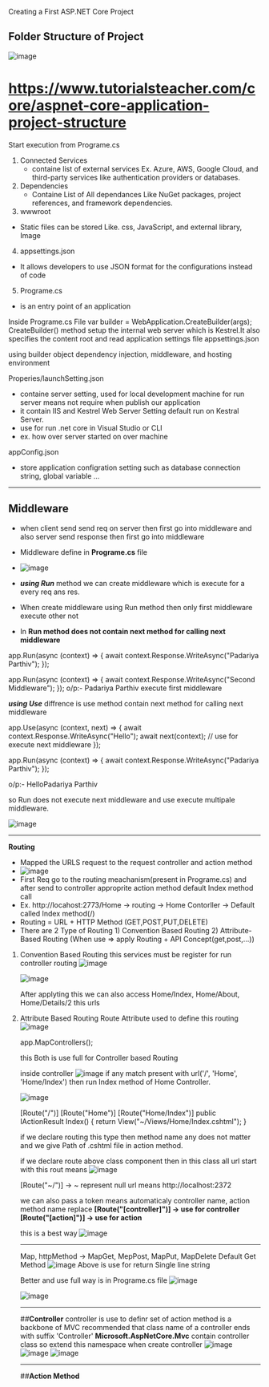 Creating a First ASP.NET Core Project

## Folder Structure of Project
![image](https://github.com/user-attachments/assets/0714cd91-8c2d-450f-bf15-ee258b6a5ad0)
# https://www.tutorialsteacher.com/core/aspnet-core-application-project-structure

Start execution from Programe.cs
1. Connected Services
   - containe list of external services Ex. Azure, AWS, Google Cloud, and third-party services like authentication providers or databases.
2. Dependencies
   - Containe List of All dependances Like  NuGet packages, project references, and framework dependencies.
3. wwwroot
  - Static files can be stored Like. css, JavaScript, and external library, Image
4. appsettings.json
  -  It allows developers to use JSON format for the configurations instead of code
5. Programe.cs
  - is an entry point of an application  


Inside Programe.cs File
var builder = WebApplication.CreateBuilder(args);
CreateBuilder() method setup the internal web server which is Kestrel.It also specifies the content root and read application settings file appsettings.json

using builder object dependency injection, middleware, and hosting environment



Properies/launchSetting.json
-   containe server setting, used for local development machine for run server means not require when publish our application
-   it contain IIS and Kestrel Web Server Setting default run on Kestral Server.
-   use for run .net core in Visual Studio or CLI
-   ex. how over server started on over machine

appConfig.json
-   store application configration setting such as database connection string, global variable ...


---------------------------------------------------------------------------------------------------------------------------------------------------------------------------------------------------------------------


## Middleware
- when client send send req on server then first go into middleware and also server send response then first go into middleware
- Middleware define in **Programe.cs** file
- ![image](https://github.com/user-attachments/assets/a261d235-281c-481a-9bf7-b8fae3b006f1)

- _**using Run**_ method we can create middleware which is execute for a every req ans res.
- When create middleware using Run method then only first middleware execute other not
- In **Run method does not contain next method for calling next middleware**

app.Run(async (context) => {
    await context.Response.WriteAsync("Padariya Parthiv");
});

app.Run(async (context) =>
{
    await context.Response.WriteAsync("Second Middleware");
});
o/p:- Padariya Parthiv
execute first middleware

_**using Use**_ 
diffrence is use method contain next method for calling next middleware

app.Use(async (context, next) =>
{
    await context.Response.WriteAsync("Hello");
    await next(context); // use for execute next middleware
});

app.Run(async (context) => {
    await context.Response.WriteAsync("Padariya Parthiv");
});

o/p:- HelloPadariya Parthiv

so Run does not execute next middleware and use execute multipale middleware.

![image](https://github.com/user-attachments/assets/ffadc282-bb82-4aba-97ef-03122854773b)


---------------------------------------------------------------------------------------------------------------------------------------------------------------------------------------------------------------------


**Routing**
-   Mapped the URLS request to the request controller and action method
-   ![image](https://github.com/user-attachments/assets/dbe05334-a044-4831-9049-3a4861706d44)
-   First Req go to the routing meachanism(present in Programe.cs) and after send to controller approprite action method default Index method call
-   Ex. http://locahost:2773/Home  -> routing -> Home Contorller -> Default called Index method(/)
-   Routing = URL + HTTP Method (GET,POST,PUT,DELETE)
-   There are 2 Type of Routing
         1) Convention Based Routing
         2) Attribute-Based Routing (When use => apply Routing + API Concept(get,post,...))




1) Convention Based Routing
   this services must be register for run controller routing
   ![image](https://github.com/user-attachments/assets/4556698c-c20c-4810-9023-d1fde6044f1a)

   ![image](https://github.com/user-attachments/assets/305b41ba-c176-4968-abce-d20dc4145719)

   After applyting this we can also access Home/Index, Home/About, Home/Details/2 this urls



2) Attribute Based Routing
   Route Attribute used to define this routing
   ![image](https://github.com/user-attachments/assets/4556698c-c20c-4810-9023-d1fde6044f1a)

   app.MapControllers();

   this Both is use full for Controller based Routing

   inside controller
   ![image](https://github.com/user-attachments/assets/f366f06d-15b1-4b65-8f09-f872c9f5b7c8)
   if any match present with url('/', 'Home', 'Home/Index') then run Index method of Home Controller.

   ![image](https://github.com/user-attachments/assets/bbafefc9-bfa5-43c4-96f3-47d047bdd340)

   [Route("/")]
   [Route("Home")]
   [Route("Home/Index")]
   public IActionResult Index()
   {
       return View("~/Views/Home/Index.cshtml");
   }

   if we declare routing this type then method name any does not matter and we give Path of .cshtml file in action method.

   if we declare route above class component then in this class all url start with this rout
   means
   ![image](https://github.com/user-attachments/assets/2665927c-3998-4987-b1d5-546dc2643c98)

   [Route("~/")]  -> ~ represent null url means http://localhost:2372

   we can also pass a token means automaticaly controller name, action method name replace
   **[Route("[controller]")]  -> use for controller
   [Route("[action]")]  -> use for action**

   this is a best way
   ![image](https://github.com/user-attachments/assets/5a1963a3-3f09-45d8-9517-d40251b1590c)


   -----------------------------------------------------------------------------------------------------------------------------------------------------------------------------------------------------------------


   Map, httpMethod -> MapGet, MepPost, MapPut, MapDelete
   Default Get Method
   ![image](https://github.com/user-attachments/assets/069bfa7b-375e-48e1-a4e4-768fa943087d)
   Above is use for return Single line string

   Better and use full way is in Programe.cs file
   ![image](https://github.com/user-attachments/assets/85e3b61e-6f0c-42b7-9765-ae1e6b43b464)

   ![image](https://github.com/user-attachments/assets/3ddb3dfb-603b-451a-a67f-486d338f10f0)


   -----------------------------------------------------------------------------------------------------------------------------------------------------------------------------------------------------------------
   ##**Controller**
   controller is use to definr set of action method
   is a backbone of MVC
   recommended that class name of a controller ends with suffix 'Controller'
   **Microsoft.AspNetCore.Mvc** contain controller class so extend this namespace when create controller
   ![image](https://github.com/user-attachments/assets/4d5e9071-2eac-4a71-ae82-5baf5eba119a)
   ![image](https://github.com/user-attachments/assets/3398970b-7948-4a1c-a473-930e711375d6)
   ![image](https://github.com/user-attachments/assets/568cb143-3849-4b0a-b01a-c66e54a4d7ab)


   -----------------------------------------------------------------------------------------------------------------------------------------------------------------------------------------------------------------
   ##**Action Method**
   
